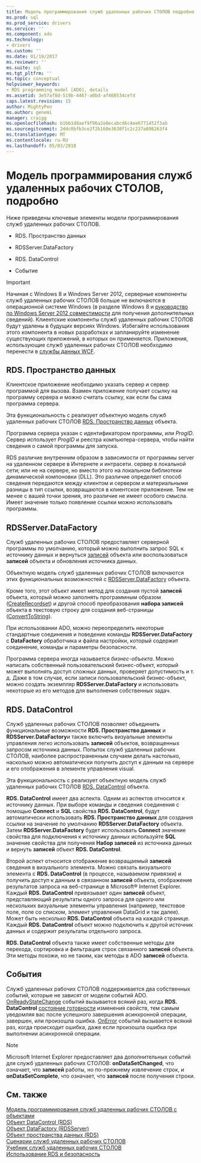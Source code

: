 ```yaml
---
title: Модель программирования служб удаленных рабочих СТОЛОВ подробно | Документы Microsoft
ms.prod: sql
ms.prod_service: drivers
ms.service: ''
ms.component: ado
ms.technology:
- drivers
ms.custom: ''
ms.date: 01/19/2017
ms.reviewer: ''
ms.suite: sql
ms.tgt_pltfrm: ''
ms.topic: conceptual
helpviewer_keywords:
- RDS programming model [ADO], details
ms.assetid: 3e57af8d-519b-4467-a0bd-af468534cefd
caps.latest.revision: 15
author: MightyPen
ms.author: genemi
manager: craigg
ms.openlocfilehash: b1bb1d8aef9f96a2e0ecabcd6c4ee6771452f3ab
ms.sourcegitcommit: 2ddc0bfb3ce2f2b160e3638f1c2c237a898263f4
ms.translationtype: MT
ms.contentlocale: ru-RU
ms.lasthandoff: 05/03/2018
---
```

# <a name="rds-programming-model-in-detail"></a>Модель программирования служб удаленных рабочих СТОЛОВ, подробно
Ниже приведены ключевые элементы модели программирования служб удаленных рабочих СТОЛОВ.  
  
-   RDS. Пространство данных  
  
-   RDSServer.DataFactory  
  
-   RDS. DataControl  
  
-   Событие  
  
> [!IMPORTANT]
>  Начиная с Windows 8 и Windows Server 2012, серверные компоненты служб удаленных рабочих СТОЛОВ больше не включаются в операционной системе Windows (в разделе Windows 8 и [руководство по Windows Server 2012 совместимости](https://www.microsoft.com/en-us/download/details.aspx?id=27416) для получения дополнительных сведений). Клиентские компоненты служб удаленных рабочих СТОЛОВ будут удалены в будущих версиях Windows. Избегайте использования этого компонента в новых разработках и запланируйте изменение существующих приложений, в которых он применяется. Приложения, использующие служб удаленных рабочих СТОЛОВ необходимо перенести в [службы данных WCF](http://go.microsoft.com/fwlink/?LinkId=199565).  
  
## <a name="rdsdataspace"></a>RDS. Пространство данных  
 Клиентское приложение необходимо указать сервер и сервер программой для вызова. Взамен приложение получает ссылку на программу сервера и можно считать ссылку, как если бы сама программа сервера.  
  
 Эта функциональность с реализует объектную модель служб удаленных рабочих СТОЛОВ [RDS. Пространство данных](../../../ado/reference/rds-api/dataspace-object-rds.md) объекта.  
  
 Программа сервера указан с идентификатором программы, или *ProgID*. Сервер использует *ProgID* и реестра компьютера-сервера, чтобы найти сведения о самой программы для запуска.  
  
 RDS различие внутренним образом в зависимости от программы server на удаленном сервере в Интернете и интрасети. сервер в локальной сети; или не на сервере, но вместо этого на локальном библиотеки динамической компоновки (DLL). Это различие определяет способ сведения передаются между клиентом и сервером и материальными разницы в тип ссылки, возвращаются в клиентское приложение. Тем не менее с вашей точки зрения, это различие не имеет особого смысла. Имеет значение только появление ссылки можно использовать программы.  
  
## <a name="rdsserverdatafactory"></a>RDSServer.DataFactory  
 Служб удаленных рабочих СТОЛОВ предоставляет серверной программы по умолчанию, который можно выполнить запрос SQL к источнику данных и вернуться [записей](../../../ado/reference/ado-api/recordset-object-ado.md) объекта или воспользоваться **записей** объекта и обновления источника данных.  
  
 Объектную модель служб удаленных рабочих СТОЛОВ включаются этих функциональных возможностей с [RDSServer.DataFactory](../../../ado/reference/rds-api/datafactory-object-rdsserver.md) объекта.  
  
 Кроме того, этот объект имеет метод для создания пустой **записей** объекта, который можно заполнять программным образом ([CreateRecordset](../../../ado/reference/rds-api/createrecordset-method-rds.md)) и другой способ преобразования **набора записей**  объекта в текстовую строку для создания веб-страницы ([ConvertToString](../../../ado/reference/rds-api/converttostring-method-rds.md)).  
  
 При использовании ADO, можно переопределить некоторые стандартные соединения и поведение команды **RDSServer.DataFactory** с **DataFactory** обработчика и файла настройки, который содержит соединение, команды и параметры безопасности.  
  
 Программа сервера иногда называется *бизнес-объекта*. Можно написать собственный пользовательский бизнес-объект, который может выполнять доступ сложных данных, проверяет допустимость и т. д. Даже в том случае, если записи пользовательский бизнес-объект, можно создать экземпляр **RDSServer.DataFactory** и использовать некоторые из его методов для выполнения собственных задач.  
  
## <a name="rdsdatacontrol"></a>RDS. DataControl  
 Служб удаленных рабочих СТОЛОВ позволяет объединить функциональные возможности **RDS. Пространство данных** и **RDSServer.DataFactory**и также включить визуальные элементы управления легко использовать **записей** объектов, возвращенных запросом источника данных. Попыток служб удаленных рабочих СТОЛОВ, наиболее распространенным случаем делать настолько, насколько можно автоматически получить доступ к данным на сервере и его отображения в элементе управления visual.  
  
 Эта функциональность с реализует объектную модель служб удаленных рабочих СТОЛОВ [RDS. DataControl](../../../ado/reference/rds-api/datacontrol-object-rds.md) объекта.  
  
 **RDS. DataControl** имеет два аспекта. Одним из аспектов относится к источнику данных. При выборе команды и сведения соединения с помощью **Connect** и **SQL** свойства **RDS. DataControl**, будут автоматически использовать **RDS. Пространство данных** для создания ссылки на значение по умолчанию **RDSServer.DataFactory** объекта. Затем **RDSServer.DataFactory** будет использовать **Connect** значение свойства для подключения к источнику данных используйте **SQL** значение свойства для получения  **Набор записей** из источника данных и вернуть **записей** объект **RDS. DataControl**.  
  
 Второй аспект относится отображение возвращаемый **записей** сведения в визуального элемента. Можно связать визуального элемента с **RDS. DataControl** (в процессе, называемом привязки) и получить доступ к данным в связанном **записей** объекта, отображение результатов запроса на веб-странице в Microsoft® Internet Explorer. Каждый **RDS. DataControl** привязывает один **записей** объект, представляющий результаты одного запроса для одного или нескольких визуальные элементы управления (например, текстовое поле, поле со списком, элемент управления DataGrid и так далее). Может быть несколько **RDS. DataControl** объекта на каждой странице. Каждый **RDS. DataControl** объект можно подключить к другой источник данных и содержит результаты отдельного запроса.  
  
 **RDS. DataControl** объекта также имеет собственные методы для перехода, сортировка и фильтрация строк связанного **записей** объекта. Эти методы похожи, но не таким, как методы в ADO **записей** объекта.  
  
## <a name="events"></a>События  
 Служб удаленных рабочих СТОЛОВ поддерживается два собственных событий, которые не зависят от модели событий ADO. [OnReadyStateChange](../../../ado/reference/rds-api/onreadystatechange-event-rds.md) событий вызывается всякий раз, когда **RDS. DataControl** [состояние готовности](../../../ado/reference/rds-api/readystate-property-rds.md) изменения свойств, тем самым уведомляя вас после успешного завершения асинхронной операции, завершен, или произошла ошибка. [OnError](../../../ado/reference/rds-api/onerror-event-rds.md) событий вызывается всякий раз, когда происходит ошибка, даже если произошла ошибка при выполнении асинхронной операции.  
  
> [!NOTE]
>  Microsoft Internet Explorer предоставляет два дополнительных событий для служб удаленных рабочих СТОЛОВ: **onDataSetChanged**, что означает, что **записей** работы, но по-прежнему извлечение строк, и  **onDataSetComplete**, что означает, что **записей** после получения строки.  
  
## <a name="see-also"></a>См. также  
 [Модель программирования служб удаленных рабочих СТОЛОВ с объектами](../../../ado/guide/remote-data-service/rds-programming-model-with-objects.md)   
 [Объект DataControl (RDS)](../../../ado/reference/rds-api/datacontrol-object-rds.md)   
 [Объект DataFactory (RDSServer)](../../../ado/reference/rds-api/datafactory-object-rdsserver.md)   
 [Объект пространства данных (RDS)](../../../ado/reference/rds-api/dataspace-object-rds.md)   
 [Сценарии служб удаленных рабочих СТОЛОВ](../../../ado/guide/remote-data-service/rds-scenario.md)   
 [Учебник служб удаленных рабочих СТОЛОВ](../../../ado/guide/remote-data-service/rds-tutorial.md)   
 [Использование RDS и безопасность](../../../ado/guide/remote-data-service/rds-usage-and-security.md)



